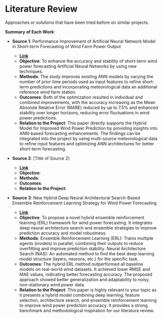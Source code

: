 # Literature Review

Approaches or solutions that have been tried before on similar projects.

**Summary of Each Work**:

- **Source 1**: Performance Improvement of Artificial Neural Network Model in Short-term Forecasting of Wind Farm Power Output

  - **[Link](https://ieeexplore.ieee.org/document/9082068)**
  - **Objective**: To enhance the accuracy and stability of short-term wind power forecasting Artificial Neural Networks by using new techniques.
  - **Methods**: The study improves existing ANN models by varying  the number of prior time periods used as input features to refine short-term predictions and incorporating meteorological data  an additional reference wind farm station.
  - **Outcomes**: Both of the optimization  resulted in individual and combined improvements, with the accuracy increasing as the Mean Absolute Relative Error (MARE) reduced by up to 7.5%  and enhanced stability over longer horizons, reducing error fluctuations in wind power predictions.
  - **Relation to the Project**: This paper directly supports the Hybrid Model for Improved Wind Power Prediction by providing insights into ANN-based forecasting enhancements. The findings can be integrated into the project by using multi-source meteorological data to refine input features and optimizing ANN architectures for better short-term forecasting.

- **Source 2**: [Title of Source 2]

  - **[Link]()**
  - **Objective**:
  - **Methods**:
  - **Outcomes**:
  - **Relation to the Project**:

- **Source 3**: New Hybrid Deep Neural Architectural Search-Based Ensemble Reinforcement Learning Strategy for Wind Power Forecasting

  - **[Link](https://ieeexplore.ieee.org/document/9609674)**
  - **Objective**: To propose a novel hybrid ensemble reinforcement learning (ERL) framework for wind power forecasting. It integrates deep neural architecture search and ensemble strategies to improve prediction accuracy and model robustness.
  - **Methods**: Ensemble Reinforcement Learning (ERL): Trains multiple agents (models) in parallel, combining their outputs to reduce overfitting and improve prediction stability. Neural Architecture Search (NAS): An automated method to find the best deep learning model structure (layers, neurons, etc.) for the specific task.
  - **Outcomes**: The hybrid ERL method outperformed all baseline models on real-world wind datasets. It achieved lower RMSE and MAE values, indicating better forecasting accuracy. The proposed approach showed better generalization and adaptability to noisy, non-stationary wind power data.
  - **Relation to the Project**: This paper is highly relevant to your topic as it presents a hybrid model combining deep learning, feature selection, architecture search, and ensemble reinforcement learning to improve wind power prediction accuracy. It provides a strong benchmark and methodological inspiration for our literature review.
